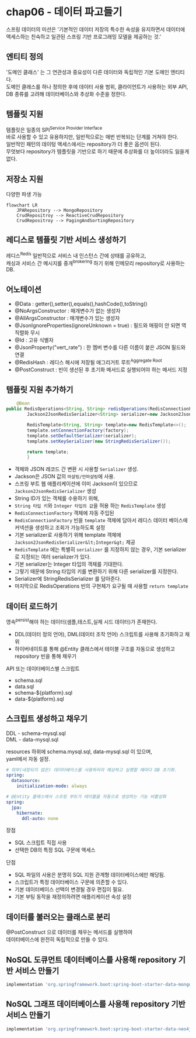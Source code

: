 # chap06 - 데이터 파고들기

스프링 데이터의 미션은 '기본적인 데이터 저장의 특수한 속성을 유지하면서 데이터에 액세스하는 친숙하고 일관된 스프링 기반 프로그래밍 모델을 제공하는 것.'<br/>

## 엔티티 정의

'도메인 클래스' 는 그 연관성과 중요성이 다른 데이터와 독립적인 기본 도메인 엔티티다.<br/>
도메인 클래스를 하나 정의한 후에 데이터 사용 범위, 클라이언트가 사용하는 외부 API, DB 종류를 고려해 데이터베이스와 추상화 수준을 정한다.<br/>

## 템플릿 지원

템플릿은 일종의 SPI<sup>Service Provider Interface</sup><br/>
바로 사용할 수 있고 유용하지만, 일반적으로는 매번 반복되는 단계를 거쳐야 한다.<br/>
일반적인 패턴의 데이텅 액세스에서는 repository가 더 좋은 옵션이 된다.<br/>
무엇보다 repository가 템플릿을 기반으로 하기 때문에 추상화를 더 높이더라도 잃을게 없다.<br/>

## 저장소 지원

다양한 파생 가능 <br/>

```mermaid
flowchart LR
    JPARepository --> MongoRepository
    CrudRepositroy --> ReactiveCrudRepository
    CrudRepositroy --> PagingAndSortingRepository
```

## 레디스로 템플릿 기반 서비스 생성하기

레디스<sup>Redis</sup> 일반적으로 서비스 내 인스턴스 간에 상태를 공유하고,<br/>
캐싱과 서비스 간 메시지를 중개<sup>brokering</sup> 하기 위해 인메모리 repository로 사용하는 DB.<br/>

## 어노테이션

- @Data : getter(),setter(),equals(),hashCode(),toString()
- @NoArgsConstructor : 매개변수가 없는 생성자
- @AllArgsConstructor : 매개변수가 있는 생성자
- @JsonIgnoreProperties(ignoreUnknown = true) : 필드와 매핑이 안 되면 역직렬화 무시
- @Id : 고유 식별자
- @JsonProperty("vert_rate") : 한 멤버 변수를 다른 이름이 붙은 JSON 필드와 연결
- @RedisHash : 레디스 해시에 저장될 애그리거트 루트<sup>Aggregate Root</sup>
- @PostConstruct : 빈이 생선된 후 초기화 메서드로 실행되어야 하는 메서드 지정

## 템플릿 지원 추가하기

```java
    @Bean
public RedisOperations<String, String> redisOperations(RedisConnectionFactory factory){
        Jackson2JsonRedisSerializer<String> serializer=new Jackson2JsonRedisSerializer<>(String.class);

        RedisTemplate<String, String> template=new RedisTemplate<>();
        template.setConnectionFactory(factory);
        template.setDefaultSerializer(serializer);
        template.setKeySerializer(new StringRedisSerializer());

        return template;
        }
```

- 객체와 JSON 레코드 간 변환 시 사용할 `Serializer` 생성.
- Jackson은 JSON 값의 `마샬링/언마샬링`에 사용.
- 스프링 부트 웹 애플리케이션에 이미 Jackson이 있으므로 `Jackson2JsonRedisSerializer` 생성
- String ID가 있는 객체를 수용하기 위해,
- `String 타입 키`와 `Integer 타입의 값`을 허용 하는 `RedisTemplate` 생성
- `RedisConnectionFactory` 객체에 자동 주입된
- `RedisConnectionFactory` 빈을 `template` 객체에 담아서 레디스 데이터 베이스에 커넥션을 생성하고 조회가 가능하도록 설정
- 기본 serializer로 사용하기 위해 template 객체에 `Jackson2JsonRedisSerializer&lt;Integer&gt;` 제공
- `RedisTemplate` 에는 특별히 `serializer` 를 지정하지 않는 경우, 기본 serializer로 지정되는 여러 serializer가 있다.
- 기본 serializer는 Integer 타입의 객체를 기대한다.
- 그렇기 때문에 String 타입의 키를 변환하기 위해 다른 serializer를 지정한다.
- Serializer에 StringRedisSerializer 를 담아준다.
- 마지막으로 RedisOperations 빈의 구현체가 요구될 때 사용할 `return template`

## 데이터 로드하기

영속<sup>persist</sup>해야 하는 데이터(샘플,테스트,실제 시드 데이터)가 존재한다.<br/>

- DDL(데이터 정의 언어), DML(데이터 조작 언어) 스크립트를 사용해 초기화하고 채위
- 하이버네이트를 통해 @Entity 클래스에서 테이블 구조를 자동으로 생성하고 repository 빈을 통해 채우기

API 또는 데이터베이스별 스크립트

- schema.sql
- data.sql
- schema-${platform}.sql
- data-${platform}.sql

## 스크립트 생성하고 채우기

DDL - schema-mysql.sql<br/>
DML - data-mysql.sql<br/>

resources 하위에 schema.mysql.sql, data-mysql.sql 이 있으며,<br/>
yaml에서 자동 설정.

```yaml
# 외부(내장되지 않은) 데이터베이스를 사용하리라 예상하고 실행할 때마다 DB 초기화.
spring:
  datasource:
    initialization-mode: always
```

```yaml
# @Entity 클래스에서 스프링 부트가 테이블을 자동으로 생성하는 기능 비활성화
spring:
  jpa:
    hibernate:
      ddl-auto: none
```

장점

- SQL 스크립트 직접 사용
- 선택한 DB의 특정 SQL 구문에 액세스

단점

- SQL 파일의 사용은 분명히 SQL 지원 관계형 데이터베이스에만 해당됨.
- 스크립트가 특정 데이터베이스 구문에 의존할 수 있다.
- 기본 데이터베이스 선택이 변경될 경우 편집이 필요.
- 기본 부팅 동작을 재정의하려면 애플리케이션 속성 설정

## 데이터를 불러오는 클래스로 분리

@PostConstruct 으로 데이터를 채우는 메서드를 실행하여<br/>
데이터베이스에 완전히 독립적으로 만들 수 있다.<br/>

## NoSQL 도큐먼트 데이터베이스를 사용해 repository 기반 서비스 만들기

```groovy
implementation 'org.springframework.boot:spring-boot-starter-data-mongodb'
```

## NoSQL 그래프 데이터베이스를 사용해 repository 기반 서비스 만들기

```groovy
implementation 'org.springframework.boot:spring-boot-starter-data-neo4j'
```